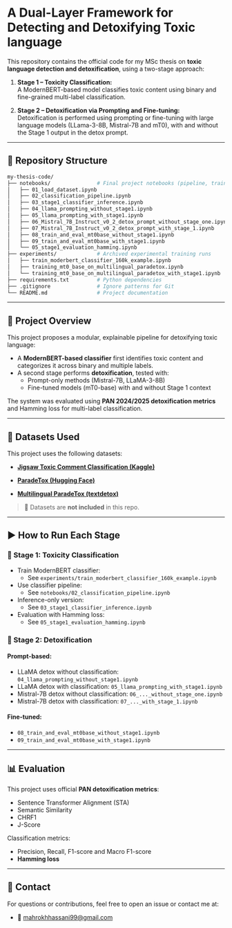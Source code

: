#  A Dual-Layer Framework for Detecting and Detoxifying Toxic language




This repository contains the official code for my MSc thesis on **toxic language detection and detoxification**, using a two-stage approach:

1. **Stage 1 – Toxicity Classification:**  
   A ModernBERT-based model classifies toxic content using binary and fine-grained multi-label classification.

2. **Stage 2 – Detoxification via Prompting and Fine-tuning:**  
   Detoxification is performed using prompting or fine-tuning with large language models (LLama-3-8B, Mistral-7B and mT0), with and without the Stage 1 output in the detox prompt.

---

## 📁 Repository Structure

```bash
my-thesis-code/
├── notebooks/               # Final project notebooks (pipeline, training, evaluation)
│   ├── 01_load_dataset.ipynb
│   ├── 02_classification_pipeline.ipynb
│   ├── 03_stage1_classifier_inference.ipynb
│   ├── 04_llama_prompting_without_stage1.ipynb
│   ├── 05_llama_prompting_with_stage1.ipynb
│   ├── 06_Mistral_7B_Instruct_v0_2_detox_prompt_without_stage_one.ipynb
│   ├── 07_Mistral_7B_Instruct_v0_2_detox_prompt_with_stage_1.ipynb
│   ├── 08_train_and_eval_mt0base_without_stage1.ipynb
│   ├── 09_train_and_eval_mt0base_with_stage1.ipynb
│   └── 05_stage1_evaluation_hamming.ipynb
├── experiments/             # Archived experimental training runs
│   ├── train_moderbert_classifier_160k_example.ipynb
│   ├── training_mt0_base_on_multilingual_paradetox.ipynb
│   └── training_mt0_base_on_multilingual_paradetox_with_stage1.ipynb
├── requirements.txt         # Python dependencies
├── .gitignore               # Ignore patterns for Git
└── README.md                # Project documentation
```

---

## 🧠 Project Overview

This project proposes a modular, explainable pipeline for detoxifying toxic language:

- A **ModernBERT-based classifier** first identifies toxic content and categorizes it across binary and multiple labels.
- A second stage performs **detoxification**, tested with:
  - Prompt-only methods (Mistral-7B, LLaMA-3-8B)
  - Fine-tuned models (mT0-base) with and without Stage 1 context

The system was evaluated using **PAN 2024/2025 detoxification metrics** and Hamming loss for multi-label classification.

---

## 🧪 Datasets Used

This project uses the following datasets:

- **[Jigsaw Toxic Comment Classification (Kaggle)](https://www.kaggle.com/competitions/jigsaw-toxic-comment-classification-challenge)**  

- **[ParadeTox (Hugging Face)](https://huggingface.co/datasets/s-nlp/paradetox)**  
 

- **[Multilingual ParadeTox (textdetox)](https://huggingface.co/datasets/textdetox/multilingual_paradetox)**  



> 📂 Datasets are **not included** in this repo.  



---

## ▶️ How to Run Each Stage

### 🧩 Stage 1: Toxicity Classification

- Train ModernBERT classifier:
  - See `experiments/train_moderbert_classifier_160k_example.ipynb`
- Use classifier pipeline:
  - See `notebooks/02_classification_pipeline.ipynb`
- Inference-only version:
  - See `03_stage1_classifier_inference.ipynb`
- Evaluation with Hamming loss:
  - See `05_stage1_evaluation_hamming.ipynb`

### 🧹 Stage 2: Detoxification

#### Prompt-based:
- LLaMA detox without classification: `04_llama_prompting_without_stage1.ipynb`
- LLaMA detox with classification: `05_llama_prompting_with_stage1.ipynb`
- Mistral-7B detox without classification: `06_..._without_stage_one.ipynb`
- Mistral-7B detox with classification: `07_..._with_stage_1.ipynb`

#### Fine-tuned:
- `08_train_and_eval_mt0base_without_stage1.ipynb`
- `09_train_and_eval_mt0base_with_stage1.ipynb`

---

## 📊 Evaluation

This project uses official **PAN detoxification metrics**:
- Sentence Transformer Alignment (STA)
- Semantic Similarity
- CHRF1
- J-Score

Classification metrics:

- Precision, Recall, F1-score and Macro F1-score 
- **Hamming loss**

---

## 🙋 Contact

For questions or contributions, feel free to open an issue or contact me at:
- 📧 mahrokhhassani99@gmail.com
